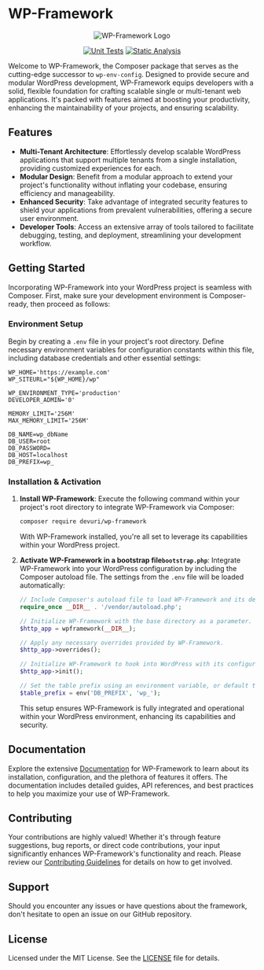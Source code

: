 # WP-Framework

<p align="center">
  <img src="https://user-images.githubusercontent.com/4777400/225331174-d5ae1c0e-5ec0-493b-aabc-91c4cc6a14c4.png" alt="WP-Framework Logo"/>
</p>

<div align="center">

[![Unit Tests](https://github.com/devuri/wp-framework/actions/workflows/unit-tests.yml/badge.svg)](https://github.com/devuri/wp-framework/actions/workflows/unit-tests.yml) [![Static Analysis](https://github.com/devuri/wp-framework/actions/workflows/static-analysis.yml/badge.svg)](https://github.com/devuri/wp-framework/actions/workflows/static-analysis.yml)

</div>

Welcome to WP-Framework, the Composer package that serves as the cutting-edge successor to `wp-env-config`. Designed to provide secure and modular WordPress development, WP-Framework equips developers with a solid, flexible foundation for crafting scalable single or multi-tenant web applications. It's packed with features aimed at boosting your productivity, enhancing the maintainability of your projects, and ensuring scalability.

## Features

- **Multi-Tenant Architecture**: Effortlessly develop scalable WordPress applications that support multiple tenants from a single installation, providing customized experiences for each.
- **Modular Design**: Benefit from a modular approach to extend your project's functionality without inflating your codebase, ensuring efficiency and manageability.
- **Enhanced Security**: Take advantage of integrated security features to shield your applications from prevalent vulnerabilities, offering a secure user environment.
- **Developer Tools**: Access an extensive array of tools tailored to facilitate debugging, testing, and deployment, streamlining your development workflow.

## Getting Started

Incorporating WP-Framework into your WordPress project is seamless with Composer. First, make sure your development environment is Composer-ready, then proceed as follows:

### Environment Setup

Begin by creating a `.env` file in your project's root directory. Define necessary environment variables for configuration constants within this file, including database credentials and other essential settings:

```shell
WP_HOME='https://example.com'
WP_SITEURL="${WP_HOME}/wp"

WP_ENVIRONMENT_TYPE='production'
DEVELOPER_ADMIN='0'

MEMORY_LIMIT='256M'
MAX_MEMORY_LIMIT='256M'

DB_NAME=wp_dbName
DB_USER=root
DB_PASSWORD=
DB_HOST=localhost
DB_PREFIX=wp_
```

### Installation & Activation

1. **Install WP-Framework**:
   Execute the following command within your project's root directory to integrate WP-Framework via Composer:

   ```bash
   composer require devuri/wp-framework
   ```

   With WP-Framework installed, you're all set to leverage its capabilities within your WordPress project. 

2. **Activate WP-Framework in a bootstrap file`bootstrap.php`**:
   Integrate WP-Framework into your WordPress configuration by including the Composer autoload file. The settings from the `.env` file will be loaded automatically:

   ```php
   // Include Composer's autoload file to load WP-Framework and its dependencies.
   require_once __DIR__ . '/vendor/autoload.php';
   
   // Initialize WP-Framework with the base directory as a parameter.
   $http_app = wpframework(__DIR__);
   
   // Apply any necessary overrides provided by WP-Framework.
   $http_app->overrides();
   
   // Initialize WP-Framework to hook into WordPress with its configurations and tools.
   $http_app->init();
   
   // Set the table prefix using an environment variable, or default to 'wp_' if not set.
   $table_prefix = env('DB_PREFIX', 'wp_');
   ```

   This setup ensures WP-Framework is fully integrated and operational within your WordPress environment, enhancing its capabilities and security.


## Documentation

Explore the extensive [Documentation](#) for WP-Framework to learn about its installation, configuration, and the plethora of features it offers. The documentation includes detailed guides, API references, and best practices to help you maximize your use of WP-Framework.

## Contributing

Your contributions are highly valued! Whether it's through feature suggestions, bug reports, or direct code contributions, your input significantly enhances WP-Framework's functionality and reach. Please review our [Contributing Guidelines](#) for details on how to get involved.

## Support

Should you encounter any issues or have questions about the framework, don't hesitate to open an issue on our GitHub repository.

## License

Licensed under the MIT License. See the [LICENSE](LICENSE) file for details.
